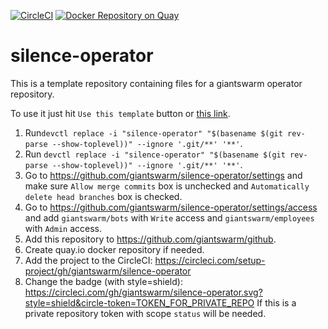 [![CircleCI](https://circleci.com/gh/giantswarm/silence-operator.svg?&style=shield)](https://circleci.com/gh/giantswarm/silence-operator)
[![Docker Repository on Quay](https://quay.io/repository/giantswarm/silence-operator/status "Docker Repository on Quay")](https://quay.io/repository/giantswarm/silence-operator)

# silence-operator

This is a template repository containing files for a giantswarm
operator repository.

To use it just hit `Use this template` button or [this
link][generate].

1. Run`devctl replace -i "silence-operator" "$(basename $(git rev-parse
   --show-toplevel))" --ignore '.git/**' '**'`.
2. Run `devctl replace -i "silence-operator" "$(basename $(git rev-parse
   --show-toplevel))" --ignore '.git/**' '**'`.
3. Go to https://github.com/giantswarm/silence-operator/settings and make sure `Allow
   merge commits` box is unchecked and `Automatically delete head branches` box
   is checked.
4. Go to https://github.com/giantswarm/silence-operator/settings/access and add
   `giantswarm/bots` with `Write` access and `giantswarm/employees` with
   `Admin` access.
5. Add this repository to https://github.com/giantswarm/github.
6. Create quay.io docker repository if needed.
7. Add the project to the CircleCI:
   https://circleci.com/setup-project/gh/giantswarm/silence-operator
8. Change the badge (with style=shield):
   https://circleci.com/gh/giantswarm/silence-operator.svg?style=shield&circle-token=TOKEN_FOR_PRIVATE_REPO
   If this is a private repository token with scope `status` will be needed.

[generate]: https://github.com/giantswarm/silence-operator/generate
